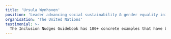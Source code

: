```yaml
---
title: 'Ursula Wynhoven'
position: 'Leader advancing social sustainability & gender equality initiatives,'
organisation: 'The United Nations'
testimonial: >-
  The Inclusion Nudges Guidebook has 100+ concrete examples that have been proven to lead people willingly towards more inclusive behaviour. These really do work.
---
```


